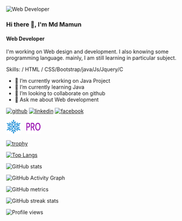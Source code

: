 ![Web Developer](https://media.licdn.com/dms/image/D5616AQFXDN7TMTzNvQ/profile-displaybackgroundimage-shrink_350_1400/0/1689699185424?e=1702512000&v=beta&t=27P-4yvbI-XAvvaIkqbwpLXa2BD8vbmjLAs4UhnzCQk)


### Hi there 👋, I'm Md Mamun
#### Web Developer

I'm working on Web design and development. I also knowing some programming language. mainly, I am still learning in particular subject.

Skills:  / HTML / CSS/Bootstrap/java/Js/Jquery/C

- 🔭 I’m currently working on Java Project 
- 🌱 I’m currently learning Java 
- 👯 I’m looking to collaborate on github 
- 💬 Ask me about Web development 


[<img src='https://cdn.jsdelivr.net/npm/simple-icons@3.0.1/icons/github.svg' alt='github' height='40'>](https://github.com/mdmamun05)  [<img src='https://cdn.jsdelivr.net/npm/simple-icons@3.0.1/icons/linkedin.svg' alt='linkedin' height='40'>](https://www.linkedin.com/in/md-mamun-526556237/)  [<img src='https://cdn.jsdelivr.net/npm/simple-icons@3.0.1/icons/facebook.svg' alt='facebook' height='40'>](https://www.facebook.com/profile.php?id=100010194271385)  

<a href='https://archiveprogram.github.com/'><img src='https://raw.githubusercontent.com/acervenky/animated-github-badges/master/assets/acbadge.gif' width='40' height='40'></a> <a href='https://github.com/pricing'><img src='https://raw.githubusercontent.com/acervenky/animated-github-badges/master/assets/pro.gif' width='40' height='40'></a> 

[![trophy](https://github-profile-trophy.vercel.app/?username=mdmamun05)](https://github.com/ryo-ma/github-profile-trophy)

[![Top Langs](https://github-readme-stats.vercel.app/api/top-langs/?username=mdmamun05)](https://github.com/anuraghazra/github-readme-stats)

![GitHub stats](https://github-readme-stats.vercel.app/api?username=mdmamun05&show_icons=true)  

![GitHub Activity Graph](https://activity-graph.herokuapp.com/graph?username=mdmamun05)  

![GitHub metrics](https://metrics.lecoq.io/mdmamun05)  

![GitHub streak stats](https://streak-stats.demolab.com/?user=mdmamun05)  

![Profile views](https://gpvc.arturio.dev/mdmamun05)  
